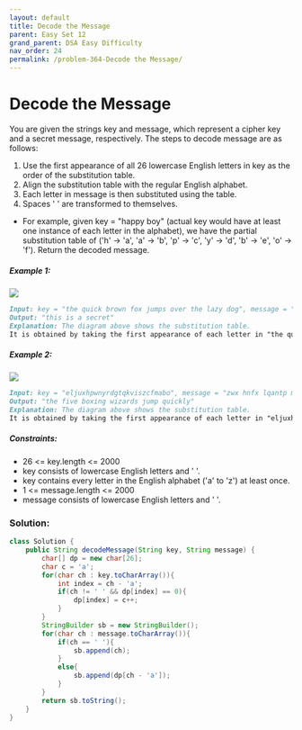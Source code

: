 ```yaml
---
layout: default
title: Decode the Message
parent: Easy Set 12
grand_parent: DSA Easy Difficulty
nav_order: 24
permalink: /problem-364-Decode the Message/
---
```

# Decode the Message
You are given the strings key and message, which represent a cipher key and a secret message, respectively. The steps to decode message are as follows:

1. Use the first appearance of all 26 lowercase English letters in key as the order of the substitution table.
2. Align the substitution table with the regular English alphabet.
3. Each letter in message is then substituted using the table.
4. Spaces ' ' are transformed to themselves.
* For example, given key = "happy boy" (actual key would have at least one instance of each letter in the alphabet), we have the partial substitution table of ('h' -> 'a', 'a' -> 'b', 'p' -> 'c', 'y' -> 'd', 'b' -> 'e', 'o' -> 'f').
Return the decoded message.

##### Example 1:
![](../../assets/images/ds/ex1new4.jpeg)
```markdown
Input: key = "the quick brown fox jumps over the lazy dog", message = "vkbs bs t suepuv"
Output: "this is a secret"
Explanation: The diagram above shows the substitution table.
It is obtained by taking the first appearance of each letter in "the quick brown fox jumps over the lazy dog".
```
##### Example 2:
![](../../assets/images/ds/ex2new.jpeg)
```markdown
Input: key = "eljuxhpwnyrdgtqkviszcfmabo", message = "zwx hnfx lqantp mnoeius ycgk vcnjrdb"
Output: "the five boxing wizards jump quickly"
Explanation: The diagram above shows the substitution table.
It is obtained by taking the first appearance of each letter in "eljuxhpwnyrdgtqkviszcfmabo".
```
##### Constraints:
* 26 <= key.length <= 2000
* key consists of lowercase English letters and ' '.
* key contains every letter in the English alphabet ('a' to 'z') at least once.
* 1 <= message.length <= 2000
* message consists of lowercase English letters and ' '.

### Solution: 
```java
class Solution {
    public String decodeMessage(String key, String message) {
        char[] dp = new char[26];
        char c = 'a';
        for(char ch : key.toCharArray()){
            int index = ch - 'a';
            if(ch != ' ' && dp[index] == 0){
                dp[index] = c++;
            } 
        }
        StringBuilder sb = new StringBuilder();
        for(char ch : message.toCharArray()){
            if(ch == ' '){
                sb.append(ch);
            } 
            else{
                sb.append(dp[ch - 'a']);
            }
        }
        return sb.toString();
    }
}
```